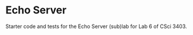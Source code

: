 Echo Server
===========

Starter code and tests for the Echo Server (sub)lab for Lab 6 of CSci 3403.
